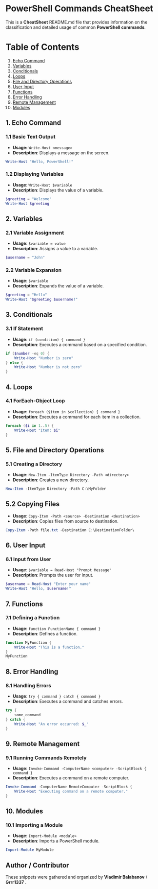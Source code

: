 # PowerShell Commands CheatSheet

This is a **CheatSheet** README.md file that provides information on the classification and detailed usage of common **PowerShell commands**.

# Table of Contents
1. [Echo Command](#1-echo-command)
2. [Variables](#2-variables)
3. [Conditionals](#3-conditionals)
4. [Loops](#4-loops)
5. [File and Directory Operations](#5-file-and-directory-operations)
6. [User Input](#6-user-input)
7. [Functions](#7-functions)
8. [Error Handling](#8-error-handling)
9. [Remote Management](#9-remote-management)
10. [Modules](#10-modules)

## 1. Echo Command

### 1.1 Basic Text Output
- **Usage:** ``Write-Host <message>``
- **Description**: Displays a message on the screen.

```powershell
Write-Host "Hello, PowerShell!"
```

### 1.2 Displaying Variables
- **Usage**: ``Write-Host $variable``
- **Description**: Displays the value of a variable.

```powershell
$greeting = "Welcome"
Write-Host $greeting
```

## 2. Variables
### 2.1 Variable Assignment
- **Usage**: ``$variable = value``
- **Description**: Assigns a value to a variable.

```powershell
$username = "John"
```

### 2.2 Variable Expansion
- **Usage**: ``$variable``
- **Description**: Expands the value of a variable.
```powershell
$greeting = "Hello"
Write-Host "$greeting $username!"
```

## 3. Conditionals
### 3.1 If Statement
- **Usage**: ``if (condition) { command }``
- **Description**: Executes a command based on a specified condition.
```powershell
if ($number -eq 0) {
    Write-Host "Number is zero"
} else {
    Write-Host "Number is not zero"
}
```

## 4. Loops
### 4.1 ForEach-Object Loop
- **Usage**: ``foreach ($item in $collection) { command }``
- **Description**: Executes a command for each item in a collection.

```powershell
foreach ($i in 1..5) {
    Write-Host "Item: $i"
}
```

## 5. File and Directory Operations
### 5.1 Creating a Directory
- **Usage**: ``New-Item -ItemType Directory -Path <directory>``
- **Description**: Creates a new directory.
```powershell
New-Item -ItemType Directory -Path C:\MyFolder
```

## 5.2 Copying Files
- **Usage**: ``Copy-Item -Path <source> -Destination <destination>``
- **Description**: Copies files from source to destination.
```powershell
Copy-Item -Path file.txt -Destination C:\DestinationFolder\
```

## 6. User Input
### 6.1 Input from User
- **Usage**: ``$variable = Read-Host "Prompt Message"``
- **Description**: Prompts the user for input.
```powershell
$username = Read-Host "Enter your name"
Write-Host "Hello, $username!"
```

## 7. Functions
### 7.1 Defining a Function
- **Usage**: ``function FunctionName { command }``
- **Description**: Defines a function.
```powershell
function MyFunction {
    Write-Host "This is a function."
}
MyFunction
```


## 8. Error Handling
### 8.1 Handling Errors
- **Usage**: ``try { command } catch { command }``
- **Description**: Executes a command and catches errors.
```powershell
try {
    some_command
} catch {
    Write-Host "An error occurred: $_"
}
```

## 9. Remote Management
### 9.1 Running Commands Remotely
- **Usage**: ``Invoke-Command -ComputerName <computer> -ScriptBlock { command }``
- **Description**: Executes a command on a remote computer.
```powershell
Invoke-Command -ComputerName RemoteComputer -ScriptBlock {
    Write-Host "Executing command on a remote computer."
}
```

## 10. Modules
### 10.1 Importing a Module
- **Usage**: ``Import-Module <module>``
- **Description**: Imports a PowerShell module.
```powershell
Import-Module MyModule
```

## Author / Contributor
These snippets were gathered and organized by **Vladimir Balabanov** / **Grrr1337** .
